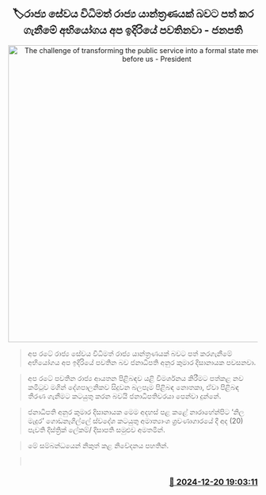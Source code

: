 <p align='center'><b><h2 align='center' title='The challenge of transforming the public service into a formal state mechanism lies before us - President'>🏷රාජ්‍ය සේවය විධිමත් රාජ්‍ය යාන්ත්‍රණයක් බවට පත් කර ගැනීමේ අභියෝගය අප ඉදිරියේ පවතිනවා - ජනපති</h2></b></p>
<p align='center'><img src='https://helakuru.sgp1.cdn.digitaloceanspaces.com/esana/images/lib/anura-president-colombo-destric.jpg' width='600' alt='The challenge of transforming the public service into a formal state mechanism lies before us - President'></p>

> අප රටේ රාජ්‍ය සේවය විධිමත් රාජ්‍ය යාන්ත්‍රණයක් බවට පත් කරගැනීමේ අභියෝගය අප ඉදිරියේ පවතින බව ජනාධිපති අනුර කුමාර දිසානායක පවසනවා.

> අප රටේ පවතින රාජ්‍ය ආයතන පිළිබඳව යළි විමර්ශනය කිරීමට පත්කළ නව කමිටුව මගින් දේශපාලනිකව සිදුවන බලපෑම පිළිබඳ නොතකා, ඒවා පිළිබඳ තීරණ ගැනීමට කටයුතු කරන බවයි ජනාධිපතිවරයා පෙන්වා දුන්නේ.

> ජනාධිපති අනුර කුමාර දිසානායක මෙම අදහස් පළ කළේ නාරාහේන්පිට ‘නිල මැදුර’ ගොඩනැගිල්ලේ ස්වදේශ කටයුතු අමාත්‍යාංශ ශ්‍රවණාගාරයේ දී අද (20) පැවති දිස්ත්‍රික් ලේකම්/ දිසාපති සමුළුව අමතමින්.

> මේ සම්බන්ධයෙන් නිකුත් කළ නිවේදනය පහතින්. 

>  



<h3 align='right'><a href='https://www.helakuru.lk/esana/p/106039/'>📅 2024-12-20 19:03:11</a></h3>

